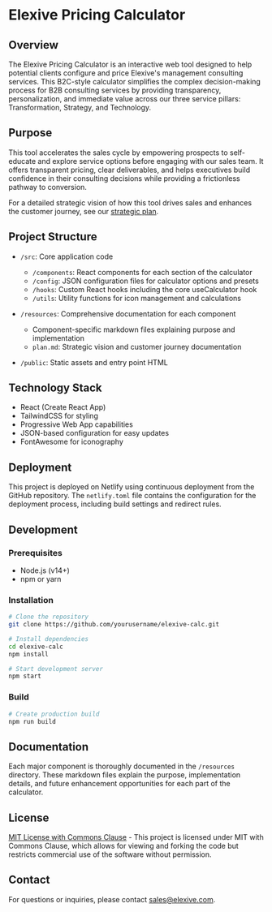 # Elexive Pricing Calculator

## Overview

The Elexive Pricing Calculator is an interactive web tool designed to help potential clients configure and price Elexive's management consulting services. This B2C-style calculator simplifies the complex decision-making process for B2B consulting services by providing transparency, personalization, and immediate value across our three service pillars: Transformation, Strategy, and Technology.

## Purpose

This tool accelerates the sales cycle by empowering prospects to self-educate and explore service options before engaging with our sales team. It offers transparent pricing, clear deliverables, and helps executives build confidence in their consulting decisions while providing a frictionless pathway to conversion.

For a detailed strategic vision of how this tool drives sales and enhances the customer journey, see our [strategic plan](./resources/plan.md).

## Project Structure

- `/src`: Core application code
  - `/components`: React components for each section of the calculator
  - `/config`: JSON configuration files for calculator options and presets
  - `/hooks`: Custom React hooks including the core useCalculator hook
  - `/utils`: Utility functions for icon management and calculations

- `/resources`: Comprehensive documentation for each component
  - Component-specific markdown files explaining purpose and implementation
  - `plan.md`: Strategic vision and customer journey documentation

- `/public`: Static assets and entry point HTML

## Technology Stack

- React (Create React App)
- TailwindCSS for styling
- Progressive Web App capabilities
- JSON-based configuration for easy updates
- FontAwesome for iconography

## Deployment

This project is deployed on Netlify using continuous deployment from the GitHub repository. The `netlify.toml` file contains the configuration for the deployment process, including build settings and redirect rules.

## Development

### Prerequisites

- Node.js (v14+)
- npm or yarn

### Installation

```bash
# Clone the repository
git clone https://github.com/yourusername/elexive-calc.git

# Install dependencies
cd elexive-calc
npm install

# Start development server
npm start
```

### Build

```bash
# Create production build
npm run build
```

## Documentation

Each major component is thoroughly documented in the `/resources` directory. These markdown files explain the purpose, implementation details, and future enhancement opportunities for each part of the calculator.

## License

[MIT License with Commons Clause](LICENSE) - This project is licensed under MIT with Commons Clause, which allows for viewing and forking the code but restricts commercial use of the software without permission.

## Contact

For questions or inquiries, please contact [sales@elexive.com](mailto:sales@elexive.com).
